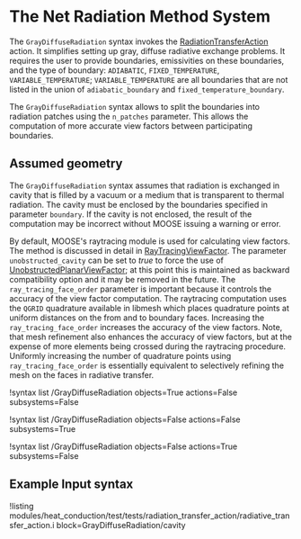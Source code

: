 # The Net Radiation Method System

The `GrayDiffuseRadiation` syntax invokes the
[RadiationTransferAction](/RadiationTransferAction.md) action. It simplifies setting up
gray, diffuse radiative exchange problems. It requires the user to provide boundaries,
emissivities on these boundaries, and the type of boundary: `ADIABATIC`, `FIXED_TEMPERATURE`, `VARIABLE_TEMPERATURE`; `VARIABLE_TEMPERATURE` are all boundaries that are not listed in the union of `adiabatic_boundary` and `fixed_temperature_boundary`.  

The `GrayDiffuseRadiation` syntax allows to split the boundaries
into radiation patches using the `n_patches` parameter. This allows the computation of more accurate
view factors between participating boundaries.

## Assumed geometry

The `GrayDiffuseRadiation` syntax assumes that radiation is exchanged in cavity that is filled by a vacuum or a medium that is transparent to thermal radiation. The cavity must be enclosed by the boundaries specified in parameter `boundary`. If the cavity is not enclosed, the result of the computation may be incorrect without MOOSE issuing a warning or error.

By default, MOOSE's raytracing module is used for calculating view factors. The method is discussed in detail in
[RayTracingViewFactor](RayTracingViewFactor.md). The parameter `unobstructed_cavity` can be set to *true* to force
the use of [UnobstructedPlanarViewFactor](UnobstructedPlanarViewFactor.md); at this point this is maintained as backward compatibility option and it may be removed in the future.
The `ray_tracing_face_order` parameter is important because it controls the accuracy of the view factor computation.
The raytracing computation uses the `QGRID` quadrature available in libmesh which places quadrature points at uniform distances on the from and to boundary faces. Increasing the `ray_tracing_face_order` increases the accuracy of the view factors. Note, that mesh refinement also enhances the accuracy of view factors, but at the expense of more elements being crossed during the raytracing procedure. Uniformly increasing the number of quadrature points using `ray_tracing_face_order` is essentially equivalent to selectively refining the mesh on the faces in radiative transfer.

!syntax list /GrayDiffuseRadiation objects=True actions=False subsystems=False

!syntax list /GrayDiffuseRadiation objects=False actions=False subsystems=True

!syntax list /GrayDiffuseRadiation objects=False actions=True subsystems=False

## Example Input syntax

!listing modules/heat_conduction/test/tests/radiation_transfer_action/radiative_transfer_action.i
block=GrayDiffuseRadiation/cavity
